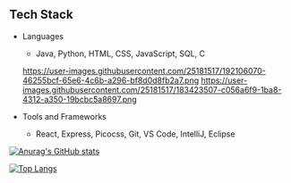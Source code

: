 Tech Stack
---
  - Languages
    - Java, Python, HTML, CSS, JavaScript, SQL, C

    https://user-images.githubusercontent.com/25181517/192106070-46255bcf-65e6-4c6b-a296-bf8d0d8fb2a7.png
    https://user-images.githubusercontent.com/25181517/183423507-c056a6f9-1ba8-4312-a350-19bcbc5a8697.png
  - Tools and Frameworks
    - React, Express, Picocss, Git, VS Code, IntelliJ, Eclipse

[![Anurag's GitHub stats](https://github-readme-stats.vercel.app/api?username=dleonsilva7226)](https://github.com/dleonsilva7226/github-readme-stats)

[![Top Langs](https://github-readme-stats.vercel.app/api/top-langs/?username=dleonsilva7226)](https://github.com/dleonsilva7226/github-readme-stats)




<!---
dleonsilva7226/dleonsilva7226 is a ✨ special ✨ repository because its `README.md` (this file) appears on your GitHub profile.
You can click the Preview link to take a look at your changes.
--->
